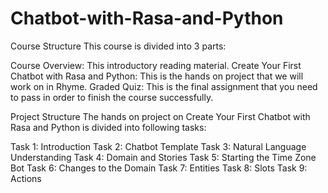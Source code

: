 # Chatbot-with-Rasa-and-Python

Course Structure
This course is divided into 3 parts:

Course Overview: This introductory reading material.
Create Your First Chatbot with Rasa and Python: This is the hands on project that we will work on in Rhyme.
Graded Quiz: This is the final assignment that you need to pass in order to finish the course successfully.


Project Structure
The hands on project on Create Your First Chatbot with Rasa and Python is divided into following tasks:

Task 1: Introduction
Task 2: Chatbot Template
Task 3: Natural Language Understanding
Task 4: Domain and Stories
Task 5: Starting the Time Zone Bot
Task 6: Changes to the Domain
Task 7: Entities
Task 8: Slots
Task 9: Actions
